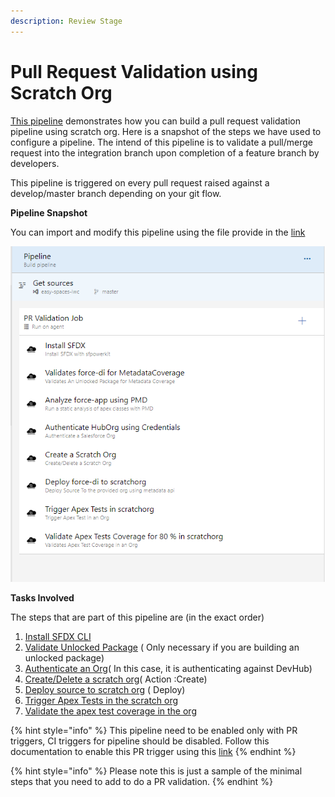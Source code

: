 ```yaml
---
description: Review Stage
---
```


# Pull Request Validation using Scratch Org

[This pipeline](https://raw.githubusercontent.com/azlamsalam/sfpowerscripts/release/SamplePipelines/sfpowerscripts-sample-pipelines/BuildDefinitions/PR%20Source%20Format%20%5BScratch%20Orgs%5D%20using%20sfpowerscripts.json) demonstrates how you can build a pull request validation pipeline using scratch org. Here is a snapshot of the steps we have used to configure a pipeline. The intend of this pipeline is to validate a pull/merge request into the integration branch upon completion of a feature branch by developers.

This pipeline is triggered on every pull request raised against a develop/master branch depending on your git flow.

**Pipeline Snapshot**

You can import and modify this pipeline using the file provide in the [link](https://raw.githubusercontent.com/azlamsalam/sfpowerscripts/release/SamplePipelines/sfpowerscripts-sample-pipelines/BuildDefinitions/PR%20Source%20Format%20%5BScratch%20Orgs%5D%20using%20sfpowerscripts.json)

![A Build Pipeline used for PR/Validation Stage in Classic Designer](../../.gitbook/assets/pr-pipeline-scratchorg.png)

**Tasks Involved**

The steps that are part of this pipeline are \(in the exact order\)

1. [Install SFDX CLI](../task-specifications/utility-tasks/install-sfdx-cli-with-sfpowerkit.md)
2. [Validate Unlocked Package](https://sfpowerscripts.com/Tasks/Common-Utility-Tasks/Validate%20Unlocked%20Package/) \( Only necessary if you are building an unlocked package\)
3. [Authenticate an Org](../task-specifications/authentication/authenticate-an-org.md)\( In this case, it is authenticating against DevHub\)
4. [Create/Delete a scratch org](../task-specifications/utility-tasks/create-delete-a-scratch-org.md)\( Action :Create\)
5. [Deploy source to scratch org](../task-specifications/deployment-tasks/deploy-a-source-repo-to-org.md) \( Deploy\)
6. [Trigger Apex Tests in the scratch org](../task-specifications/testing-tasks/trigger-apex-test.md)
7. [Validate the apex test coverage in the org](../task-specifications/testing-tasks/validate-apex-test-coverage.md)



{% hint style="info" %}
This pipeline need to be enabled only with PR triggers, CI triggers for pipeline should be disabled. Follow this  documentation to enable this PR trigger using this [link](https://docs.microsoft.com/en-us/azure/devops/pipelines/build/triggers?view=azure-devops&tabs=classic)
{% endhint %}

{% hint style="info" %}
Please note this is just a sample of the minimal steps that you need to add to do a PR validation. 
{% endhint %}

